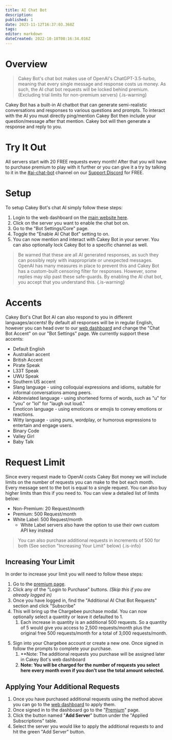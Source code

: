 ```yaml
---
title: AI Chat Bot
description: 
published: 1
date: 2023-11-12T16:37:03.368Z
tags: 
editor: markdown
dateCreated: 2022-10-18T08:16:34.016Z
---
```


# Overview

> Cakey Bot's chat bot makes use of OpenAI's ChatGPT-3.5-turbo, meaning that every single message and response costs us money. As such, the AI chat bot requests will be locked behind premium. (Excluding trial limits for non-premium servers)
{.is-warning}

Cakey Bot has a built-in AI chatbot that can generate semi-realistic conversations and responses to various questions and prompts. To interact with the AI you must directly ping/mention Cakey Bot then include your question/message after that mention. Cakey bot will then generate a response and reply to you.

# Try It Out

All servers start with 20 FREE requests every month! After that you will have to purchase premium to play with it further or you can give it a try by talking to it in the [#ai-chat-bot](https://discord.com/channels/408424043482447872/1016061990613041202) channel on our [Support Discord](https://cakey.bot/discord) for FREE.

# Setup

To setup Cakey Bot's chat AI simply follow these steps:

1. Login to the web dashboard on the [main website here](https://cakey.bot/dashboard/public).
2. Click on the server you want to enable the chat bot on.
3. Go to the "Bot Settings/Core" page.
4. Toggle the "Enable AI Chat Bot" setting to on.
5. You can now mention and interact with Cakey Bot in your server. You can also optionally lock Cakey Bot to a specific channel as well.

> Be warned that these are all AI generated responses, as such they can possibly reply with inappropriate or unexpected messages. OpenAI has many measures in place to prevent this and Cakey Bot has a custom-built censoring filter for responses. However, some replies may slip past these safe-guards. By enabling the AI chat bot, you accept that you understand this.
{.is-warning}

# Accents
Cakey Bot's Chat Bot AI can also respond to you in different languages/accents! By default all responses will be in regular English, however you can head over to our [web dashboard](https://cakey.bot/dashboard/public/) and change the "Chat Bot Accent" on our "Bot Settings" page. We currently support these accents:
* Default English
* Australian accent
* British Accent
* Pirate Speak
* L33T Speak
* UWU Speak
* Southern US accent
* Slang language - using colloquial expressions and idioms, suitable for informal conversations among peers.
* Abbreviated language - using shortened forms of words, such as "u" for "you" or "lol" for "laugh out loud."
* Emoticon language - using emoticons or emojis to convey emotions or reactions.
* Witty language - using puns, wordplay, or humorous expressions to entertain and engage users.
* Binary Code
* Valley Girl
* Baby Talk

# Request Limit

Since every request made to OpenAI costs Cakey Bot money we will include limits on the number of requests you can make to the bot each month. Every message sent to the bot is equal to a single request. You can also buy higher limits than this if you need to. You can view a detailed list of limits below:
* Non-Premium: 20 Request/month
* Premium: 500 Request/month
* White Label: 500 Request/month
  * White Label servers also have the option to use their own custom API key instead
  
> You can also purchase additional requests in increments of 500 for both (See section "Increasing Your Limit" below)
{.is-info}

## Increasing Your Limit

In order to increase your limit you will need to follow these steps:

1. Go to the [premium page](https://cakey.bot/premium.php).
2. Click any of the "Login to Purchase" buttons. *(Skip this if you are already logged in)*
3. Once you have logged in, find the "Additional AI Chat Bot Requests" section and click "Subscribe"
4. This will bring up the Chargebee purchase modal. You can now optionally select a quantity or leave it defaulted to 1.
   1. Each increase in quantity is an additional 500 requests. So a quantity of 5 would give you access to 2,500 requests/month plus the original free 500 requests/month for a total of 3,000 requests/month.
5) Sign into your Chargebee account or create a new one. Once signed in follow the prompts to complete your purchase.
   1. **Note: The additional requests you purchase will be assigned later in Cakey Bot's web dashboard
   2. **Note: You will be charged for the number of requests you select here every month even if you don't use the total amount selected.**

## Applying Your Additional Requests

1. Once you have purchased additional requests using the method above you can go to the [web dashboard](https://cakey.bot/dashboard/public/) to apply them.
2. Once signed in to the dashboard go to the "[Premium](https://cakey.bot/dashboard/public/premium)" page.
3. Click the button named "**Add Server**" button under the "Applied Subscriptions" table.
4. Select the server you would like to apply the additional requests to and hit the green "Add Server" button.